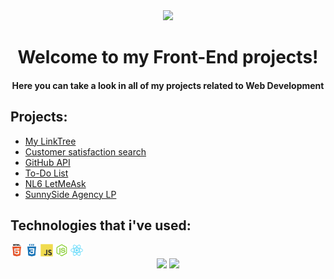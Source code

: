 <div align=center>
  
  <img src = "https://github.com/Matheus-gs/Front-end/blob/matheus-gs/dev-image-unsplash.jpg?raw=true"/>
  
  <h1> Welcome to my Front-End projects!</h1>
  <h4> Here you can take a look in all of my projects related to Web Development</h4>
  
</div>

<h2>Projects: </h2>
<ul>
  <li>
    <a href="https://github.com/matheus-gs/mylinktree" target = "blank">My LinkTree</a>
  </li>
  <li>
    <a href="https://github.com/Matheus-gs/CustomerSatisfactionSearch" target = "blank">Customer satisfaction search</a>
  </li>
  <li>
    <a href="https://github.com/Matheus-gs/GitHub-API" target = "blank">GitHub API</a>
  </li>
  <li>
    <a href="https://github.com/Matheus-gs/ToDo-list" target = "blank">To-Do List</a>
  </li>
  <li>
    <a href="https://github.com/Matheus-gs/NLW6-LetMeAsk-ReactJs" target = "blank">NL6 LetMeAsk</a>
  </li>
  <li>
    <a href="https://github.com/Matheus-gs/SunnySide-Agency-LandingPage" target = "blank">SunnySide Agency LP</a>
  </li>
</ul>

<h2>Technologies that i've used: </h2>
<img src="https://raw.githubusercontent.com/devicons/devicon/master/icons/html5/html5-original-wordmark.svg" alt="html5"  width="20" height="20"/>
<img src="https://raw.githubusercontent.com/devicons/devicon/master/icons/css3/css3-plain-wordmark.svg" alt="css3"  width="20" height="20"/> 
<img src="https://raw.githubusercontent.com/devicons/devicon/master/icons/javascript/javascript-original.svg" alt="javascript" width="20" height="20"/> 
<img src="https://raw.githubusercontent.com/devicons/devicon/master/icons/nodejs/nodejs-original.svg" alt="node" width="20" height="20"/> 
<img src="https://raw.githubusercontent.com/devicons/devicon/master/icons/react/react-original.svg" alt="react" width="20" height="20"/>


<div align=center>
  <img src = "https://img.shields.io/badge/-Linkedin-0a66c2?style=flat-square&logo=Linkedin&logoColor=white&link=https://www.linkedin.com/in/matheusgss/"> 
  <img src = "https://img.shields.io/badge/-GitHub-2a2a2a?style=flat-square&logo=Github&logoColor=white&link=https://www.github.com/users/matheus-gs/"/>
</div>




